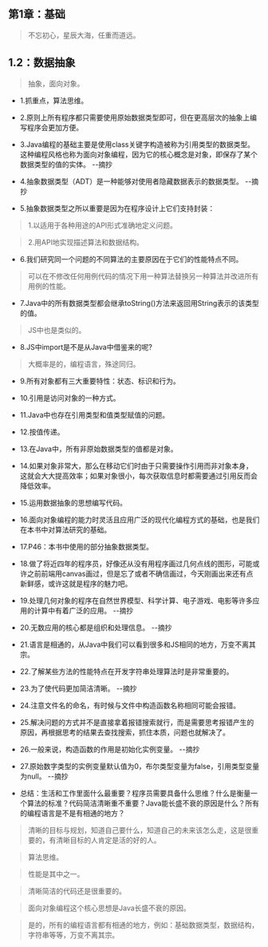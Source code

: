 ## 第1章：基础

>不忘初心，星辰大海，任重而道远。

## 1.2：数据抽象

>抽象，面向对象。

- 1.抓重点，算法思维。

- 2.原则上所有程序都只需要使用原始数据类型即可，但在更高层次的抽象上编写程序会更加方便。

- 3.Java编程的基础主要是使用class关键字构造被称为引用类型的数据类型。这种编程风格也称为面向对象编程，因为它的核心概念是对象，即保存了某个数据类型的值的实体。 --摘抄

- 4.抽象数据类型（ADT）是一种能够对使用者隐藏数据表示的数据类型。 --摘抄

- 5.抽象数据类型之所以重要是因为在程序设计上它们支持封装：

>1.以适用于各种用途的API形式准确地定义问题。

>2.用API地实现描述算法和数据结构。

- 6.我们研究同一个问题的不同算法的主要原因在于它们的性能特点不同。

>可以在不修改任何用例代码的情况下用一种算法替换另一种算法并改进所有用例的性能。

- 7.Java中的所有数据类型都会继承toString()方法来返回用String表示的该类型的值。

>JS中也是类似的。

- 8.JS中import是不是从Java中借鉴来的呢?

>大概率是的，编程语言，殊途同归。

- 9.所有对象都有三大重要特性：状态、标识和行为。

- 10.引用是访问对象的一种方式。

- 11.Java中也存在引用类型和值类型赋值的问题。

- 12.按值传递。

- 13.在Java中，所有非原始数据类型的值都是对象。

- 14.如果对象非常大，那么在移动它们时由于只需要操作引用而非对象本身，这就会大大提高效率；如果对象很小，每次获取信息时都需要通过引用反而会降低效率。

- 15.运用数据抽象的思想编写代码。

- 16.面向对象编程的能力时灵活且应用广泛的现代化编程方式的基础，也是我们在本书中对算法研究的基础。

- 17.P46：本书中使用的部分抽象数据类型。

- 18.做了将近四年的程序员，好像还从没有用程序画过几何点线的图形，可能或许之前前端用canvas画过，但是忘了或者不确信画过，今天刚画出来还有点新鲜感，或许这就是程序的魅力吧。

- 19.处理几何对象的程序在自然世界模型、科学计算、电子游戏、电影等许多应用的计算中有着广泛的应用。 --摘抄

- 20.无数应用的核心都是组织和处理信息。 --摘抄

- 21.语言是相通的，从Java中我们可以看到很多和JS相同的地方，万变不离其宗。

- 22.了解某些方法的性能特点在开发字符串处理算法时是非常重要的。

- 23.为了使代码更加简洁清晰。 --摘抄

- 24.注意文件名的命名，有时候与文件中构造函数名称相同可能会报错。

- 25.解决问题的方式并不是直接拿着报错搜索就行，而是需要思考报错产生的原因，再根据思考的结果去查找搜索，抓住本质，问题也就解决了。

- 26.一般来说，构造函数的作用是初始化实例变量。 --摘抄

- 27.原始数字类型的实例变量默认值为0，布尔类型变量为false，引用类型变量为null。 --摘抄

- 总结：生活和工作里面什么最重要？程序员需要具备什么思维？什么是衡量一个算法的标准？代码简洁清晰重不重要？Java能长盛不衰的原因是什么？所有的编程语言是不是有相通的地方？

>清晰的目标与规划，知道自己要什么，知道自己的未来该怎么走，这是很重要的，有清晰目标的人肯定是活的好的人。

>算法思维。

>性能是其中之一。

>清晰简洁的代码还是很重要的。

>面向对象编程这个核心思想是Java长盛不衰的原因。

>是的，所有的编程语言都有相通的地方，例如：基础数据类型，数据结构，字符串等等，万变不离其宗。
